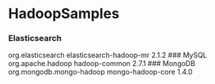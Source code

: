 # HadoopSamples

### Elasticsearch
<dependency>
	<groupId>org.elasticsearch</groupId>
	<artifactId>elasticsearch-hadoop-mr</artifactId>
	<version>2.1.2</version>
</dependency>
### MySQL
<dependency>
  <groupId>org.apache.hadoop</groupId>
  <artifactId>hadoop-common</artifactId>
  <version>2.7.1</version>
</dependency>
### MongoDB
<dependency>
	<groupId>org.mongodb.mongo-hadoop</groupId>
	<artifactId>mongo-hadoop-core</artifactId>
	<version>1.4.0</version>
</dependency>

